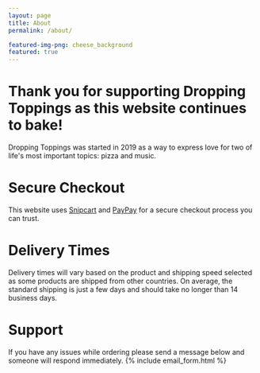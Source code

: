 ```yaml
---
layout: page
title: About
permalink: /about/

featured-img-png: cheese_background
featured: true
---
```


# Thank you for supporting Dropping Toppings as this website continues to bake!
Dropping Toppings was started in 2019 as a way to express love for two of life's most important topics: pizza and music.

# Secure Checkout
This website uses [Snipcart](https://snipcart.com/) and [PayPay](https://www.paypal.com) for a secure checkout process you can trust.

# Delivery Times
Delivery times will vary based on the product and shipping speed selected as some products are shipped from other countries. On average, the standard shipping is just a few days and should take no longer than 14 business days.

# Support
If you have any issues while ordering please send a message below and someone will respond immediately.
{% include email_form.html %}
